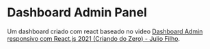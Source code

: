 # Dashboard Admin Panel

Um dashboard criado com react baseado no video  [Dashboard Admin responsivo com React.js 2021 (Criando do Zero) - Julio Filho](https://www.youtube.com/watch?v=g6YExOi0-Fc).
